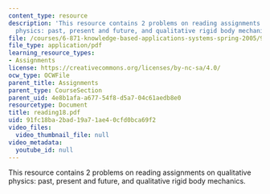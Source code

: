 ```yaml
---
content_type: resource
description: 'This resource contains 2 problems on reading assignments on qualitative
  physics: past, present and future, and qualitative rigid body mechanics.'
file: /courses/6-871-knowledge-based-applications-systems-spring-2005/91fc18ba2bad19a71ae40cfd0bca69f2_reading18.pdf
file_type: application/pdf
learning_resource_types:
- Assignments
license: https://creativecommons.org/licenses/by-nc-sa/4.0/
ocw_type: OCWFile
parent_title: Assignments
parent_type: CourseSection
parent_uid: 4e8b1afa-a677-54f8-d5a7-04c61aedb8e0
resourcetype: Document
title: reading18.pdf
uid: 91fc18ba-2bad-19a7-1ae4-0cfd0bca69f2
video_files:
  video_thumbnail_file: null
video_metadata:
  youtube_id: null
---
```

This resource contains 2 problems on reading assignments on qualitative physics: past, present and future, and qualitative rigid body mechanics.